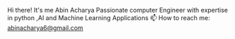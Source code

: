 Hi there! It's me Abin Acharya
Passionate computer Engineer with expertise in  python ,AI and Machine Learning Applications
📫 How to reach me: abinacharya6@gmail.com

